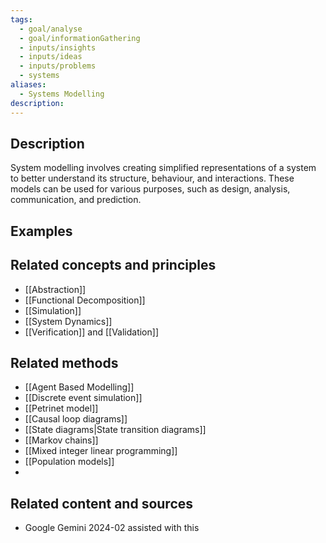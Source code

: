 ```yaml
---
tags:
  - goal/analyse
  - goal/informationGathering
  - inputs/insights
  - inputs/ideas
  - inputs/problems
  - systems
aliases:
  - Systems Modelling
description:
---
```


## Description
System modelling involves creating simplified representations of a system to better understand its structure, behaviour, and interactions. These models can be used for various purposes, such as design, analysis, communication, and prediction.

## Examples 


## Related concepts and principles
- [[Abstraction]]
- [[Functional Decomposition]]
- [[Simulation]]
- [[System Dynamics]]
- [[Verification]] and [[Validation]]

## Related methods
- [[Agent Based Modelling]]
- [[Discrete event simulation]]
- [[Petrinet model]]
- [[Causal loop diagrams]]
- [[State diagrams|State transition diagrams]]
- [[Markov chains]]
- [[Mixed integer linear programming]]
- [[Population models]]
- 
## Related content and sources
- Google Gemini 2024-02 assisted with this 